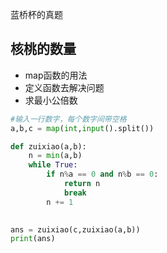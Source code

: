 蓝桥杯的真题

## 核桃的数量
* map函数的用法
* 定义函数去解决问题
* 求最小公倍数
```python
#输入一行数字，每个数字间带空格
a,b,c = map(int,input().split())

def zuixiao(a,b):
    n = min(a,b)
    while True:
        if n%a == 0 and n%b == 0:
            return n
            break
        n += 1
    

ans = zuixiao(c,zuixiao(a,b))
print(ans)


```
